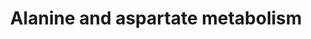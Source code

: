 ---
annotations:
- id: PW:0000028
  parent: classic metabolic pathway
  type: Pathway Ontology
  value: alanine, aspartate and glutamate metabolic pathway
authors:
- L.M.Ferrante
- MaintBot
- Mauro
- Khanspers
- MartijnVanIersel
- Egonw
- Christine Chichester
- Mkutmon
- Mick Eikelhof
citedin:
- link: 10.1038/mtm.2014.7
  title: Proteomic profiling of salivary gland after nonviral gene transfer mediated
    by conventional plasmids and minicircles (2014)
description: ''
last-edited: 2021-02-18
organisms:
- Mus musculus
redirect_from:
- /index.php/Pathway:WP240
- /instance/WP240
- /instance/WP240_r124585
revision: r124585
schema-jsonld:
- '@context': https://schema.org/
  '@id': https://wikipathways.github.io/pathways/WP240.html
  '@type': Dataset
  creator:
    '@type': Organization
    name: WikiPathways
  description: ''
  keywords:
  - 1.2.1.18
  - 1.4.3.1
  - 1.4.3.15
  - 1.4.3.16
  - 1.4.3.2
  - 2.1.3.2
  - 2.3.1.7
  - 2.6.1.12
  - 2.6.1.14
  - 2.6.1.18
  - 3.4.13.3
  - 3.5.1.1
  - 3.5.1.3
  - 3.5.1.38
  - 3.5.1.7
  - 4.1.1.11
  - 4.1.1.12
  - 4.3.1.1
  - 4.3.2.2
  - 5.1.1.1
  - 5.1.1.13
  - 6.1.1.22
  - 6.1.1.7
  - 6.3.1.1
  - 6.3.2.11
  - 6.3.4.4
  - 6.3.5.4
  - 6.3.5.6
  - Abat
  - Agxt
  - Asl
  - Aspa
  - Ass1
  - Dars
  - Gad1
  - Gad2
  - Got1
  - Got2
  - Gpt1
  - Pcx
  license: CC0
  name: Alanine and aspartate metabolism
seo: CreativeWork
title: Alanine and aspartate metabolism
wpid: WP240
---